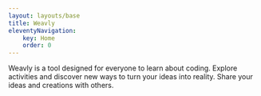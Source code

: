 ```yaml
---
layout: layouts/base
title: Weavly
eleventyNavigation:
    key: Home
    order: 0
---
```

Weavly is a tool designed for everyone to learn about coding. Explore activities and discover new ways to turn your
ideas into reality. Share your ideas and creations with others.
